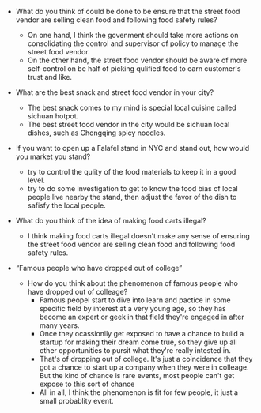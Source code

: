 - What do you think of could be done to be ensure that the street food vendor are selling clean food and following food safety rules?
  - On one hand, I think the govenment should take more actions on consolidating the control and supervisor of policy to manage the street food vendor.
  - On the other hand, the street food vendor should be aware of more self-control on be half of picking qulified food to earn customer's trust and like.
- What are the best snack and street food vendor in your city?
  - The best snack comes to my mind is special local cuisine called sichuan hotpot.
  - The best street food vendor in the city would be sichuan local dishes, such as Chongqing spicy noodles.
- If you want to open up a Falafel stand in NYC and stand out, how would you market you stand?
  - try to control the qulity of the food materials to keep it in a good level.
  - try to do some investigation to get to know the food bias of local people live nearby the stand, then adjust the favor of the dish to safisfy the local people.
- What do you think of the idea of making food carts illegal?
  - I think making food carts illegal doesn't make any sense of ensuring the street food vendor are selling clean food and following food safety rules.
 
 
- “Famous people who have dropped out of college”
  - How do you think about the phenomenon of famous people who have dropped out of colleage?
    - Famous peopel start to dive into learn and pactice in some specific field by interest at a very young age, so they has become an expert or geek in that field they're engaged in after many years.
    - Once they ocassionlly get exposed to have a chance to build a startup for making their dream come true, so they give up all other opportunities to pursit what they're really intested in.
    - That's of dropping out of college. It's just a coincidence that they got a chance to start up a company when they were in colleage. But the kind of chance is rare events, most people can't get expose to this sort of chance
    - All in all, I think the phenomenon is fit for few people, it just a small probablity event.
